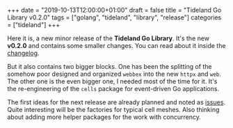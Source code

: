 +++
date = "2019-10-13T12:00:00+01:00"
draft = false
title = "Tideland Go Library v0.2.0"
tags = ["golang", "tideland", "library", "release"]
categories = ["tideland"]
+++

Here it is, a new minor release of the **Tideland Go Library**. It's the new **v0.2.0** and contains some smaller changes. You can read about it inside the [changelog](https://github.com/tideland/go/blob/v0.2.0/CHANGELOG.md).

But it also contains two bigger blocks. One has been the splitting of the somehow poor designed and organized `webbex` into the new `httpx` and `web`. The other one is the even bigger one, I needed most of the time for it. It's the re-engineering of the `cells` package for event-driven Go applications.

The first ideas for the next release are already planned and noted as [issues](https://github.com/tideland/go/issues). Quite interesting will be the factories for typical cell meshes. Also thinking about adding more helper packages for the work with concurrency.
